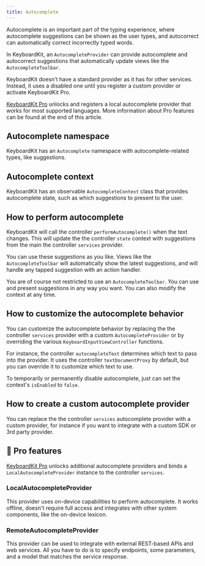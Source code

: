 ```yaml
---
title: Autocomplete
---
```


Autocomplete is an important part of the typing experience, where autocomplete suggestions can be shown as the user types, and autocorrect can automatically correct incorrectly typed words.

In KeyboardKit, an ``AutocompleteProvider`` can provide autocomplete and autocorrect suggestions that automatically update views like the ``AutocompleteToolbar``.

KeyboardKit doesn't have a standard provider as it has for other services. Instead, it uses a disabled one until you register a custom provider or activate KeyboardKit Pro.

[KeyboardKit Pro][Pro] unlocks and registers a local autocomplete provider that works for most supported languages. More information about Pro features can be found at the end of this article.



## Autocomplete namespace

KeyboardKit has an ``Autocomplete`` namespace with autocomplete-related types, like suggestions.



## Autocomplete context

KeyboardKit has an observable ``AutocompleteContext`` class that provides autocomplete state, such as which suggestions to present to the user.



## How to perform autocomplete

KeyboardKit will call the controller ``performAutocomplete()`` when the text changes. This will update the the controller ``state`` context with suggestions from the main the controller ``services`` provider. 

You can use these suggestions as you like. Views like the ``AutocompleteToolbar`` will automatically show the latest suggestions, and will handle any tapped suggestion with an action handler.

You are of course not restricted to use an ``AutocompleteToolbar``. You can use and present suggestions in any way you want. You can also modify the context at any time.



## How to customize the autocomplete behavior

You can customize the autocomplete behavior by replacing the the controller ``services`` provider with a custom ``AutocompleteProvider`` or by overriding the various ``KeyboardInputViewController`` functions.

For instance, the controller ``autocompleteText`` determines which text to pass into the provider. It uses the controller ``textDocumentProxy`` by default, but you can override it to customize which text to use.

To temporarily or permanently disable autocomplete, just can set the context's ``isEnabled`` to `false`.



## How to create a custom autocomplete provider

You can replace the the controller ``services`` autocomplete provider with a custom provider, for instance if you want to integrate with a custom SDK or 3rd party provider.  



## 👑 Pro features

[KeyboardKit Pro][Pro] unlocks additional autocomplete providers and binds a `LocalAutocompleteProvider` instance to the controller ``services``.

### LocalAutocompleteProvider

This provider uses on-device capabilities to perform autocomplete. It works offline, doesn't require full access and integrates with other system components, like the on-device lexicon.

### RemoteAutocompleteProvider

This provider can be used to integrate with external REST-based APIs and web services. All you have to do is to specify endpoints, some parameters, and a model that matches the service response.



[Pro]: /pro
